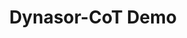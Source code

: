 ---
title: "Dynasor-CoT Demo"
layout: "redirect"
redirectURL: "https://e4d417385887b7e801.gradio.live/"
---